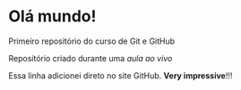 # Olá mundo!
 Primeiro repositório do curso de Git e GitHub

Repositório criado durante uma *aula ao vivo*

Essa linha adicionei direto no site GitHub. **Very impressive**!!!
